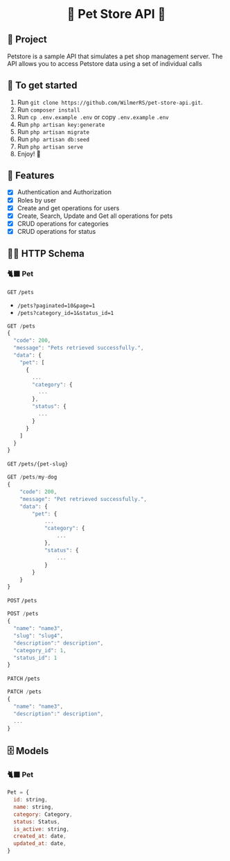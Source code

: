 [//]: # (<div align="center">)

[//]: # (    <h1><img src="https://github.com/WilmerRS/citix-shf-frontend/blob/main/src/assets/logo-x.png?raw=true" width="60"/></h1>)

[//]: # (</div>)

<h1 style="margin-top:10px;" align="center"> 🐰
  <strong>  Pet Store API </strong> 🐾
</h1>

## 🐙 Project

Petstore is a sample API that simulates a pet shop management server. The API allows you to access
Petstore data using a set of individual calls

## 🐋 To get started

1. Run `git clone https://github.com/WilmerRS/pet-store-api.git`.
2. Run `composer install`
3. Run `cp .env.example .env` or copy `.env.example` `.env`
4. Run `php artisan key:generate`
5. Run `php artisan migrate`
6. Run `php artisan db:seed`
7. Run `php artisan serve`
8. Enjoy! 🎊

## 🐣 Features

- [x] Authentication and Authorization 
- [x] Roles by user
- [x] Create and get operations for users
- [x] Create, Search, Update and Get all operations for pets
- [x] CRUD operations for categories
- [x] CRUD operations for status

## 🐻‍❄️ HTTP Schema

### 🐈‍⬛ Pet
`GET` `/pets`
- `/pets?paginated=10&page=1`
- `/pets?category_id=1&status_id=1`
```javascript
GET /pets
{
  "code": 200,
  "message": "Pets retrieved successfully.",
  "data": {
    "pet": [
      {
        ...
        "category": {
          ...
        },
        "status": {
          ...
        }
      }
    ]
  }
}
```

`GET` `/pets/{pet-slug}`
```javascript
GET /pets/my-dog
{
    "code": 200,
    "message": "Pet retrieved successfully.",
    "data": {
        "pet": {
            ...
            "category": {
                ...
            },
            "status": {
                ...
            }
        }
    }
}
```

`POST` `/pets`
```javascript
POST /pets
{
  "name": "name3",
  "slug": "slug4",
  "description":" description",
  "category_id": 1,
  "status_id": 1
}
```

`PATCH` `/pets`
```javascript
PATCH /pets
{
  "name": "name3",
  "description":" description",
  ...
}
```

## 🗄️ Models

### 🐈‍⬛ Pet

```javascript
Pet = {
  id: string,
  name: string,
  category: Category,
  status: Status,
  is_active: string,
  created_at: date,
  updated_at: date,
}
```
